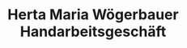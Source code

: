 ---
title: "Herta Maria Wögerbauer Handarbeitsgeschäft"
url: /perg/herta-maria-woegerbauer-handarbeitsgeschaeft/
shop: Textil
---